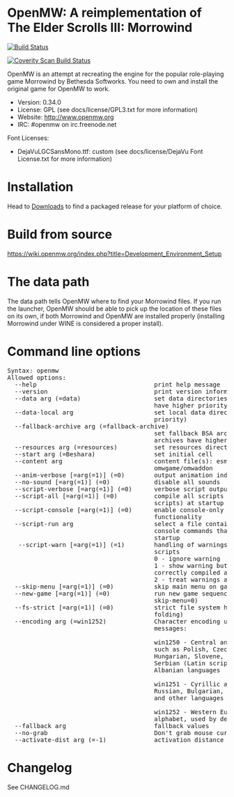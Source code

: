 OpenMW: A reimplementation of The Elder Scrolls III: Morrowind
==============================================================

[![Build Status](https://travis-ci.org/OpenMW/openmw.svg?branch=coverity_scan)](https://travis-ci.org/OpenMW/openmw)

[![Coverity Scan Build Status](https://scan.coverity.com/projects/3740/badge.svg)](https://scan.coverity.com/projects/3740)

OpenMW is an attempt at recreating the engine for the popular role-playing game
Morrowind by Bethesda Softworks. You need to own and install the original game for OpenMW to work.

* Version: 0.34.0
* License: GPL (see docs/license/GPL3.txt for more information)
* Website: http://www.openmw.org
* IRC: #openmw on irc.freenode.net

Font Licenses:
* DejaVuLGCSansMono.ttf: custom (see docs/license/DejaVu Font License.txt for more information)

Installation
============

Head to [Downloads](http://openmw.org/downloads/) to find a packaged release for your platform of choice.

Build from source
=================

https://wiki.openmw.org/index.php?title=Development_Environment_Setup

The data path
=============

The data path tells OpenMW where to find your Morrowind files. If you run the launcher, OpenMW should be able to pick up the location of these files on its own, if both Morrowind and OpenMW are installed properly (installing Morrowind under WINE is considered a proper install).

Command line options
====================

<pre>
Syntax: openmw <options>
Allowed options:
  --help                                print help message
  --version                             print version information and quit
  --data arg (=data)                    set data directories (later directories
                                        have higher priority)
  --data-local arg                      set local data directory (highest
                                        priority)
  --fallback-archive arg (=fallback-archive)
                                        set fallback BSA archives (later
                                        archives have higher priority)
  --resources arg (=resources)          set resources directory
  --start arg (=Beshara)                set initial cell
  --content arg                         content file(s): esm/esp, or
                                        omwgame/omwaddon
  --anim-verbose [=arg(=1)] (=0)        output animation indices files
  --no-sound [=arg(=1)] (=0)            disable all sounds
  --script-verbose [=arg(=1)] (=0)      verbose script output
  --script-all [=arg(=1)] (=0)          compile all scripts (excluding dialogue
                                        scripts) at startup
  --script-console [=arg(=1)] (=0)      enable console-only script
                                        functionality
  --script-run arg                      select a file containing a list of
                                        console commands that is executed on
                                        startup
   --script-warn [=arg(=1)] (=1)        handling of warnings when compiling
                                        scripts
                                        0 - ignore warning
                                        1 - show warning but consider script as
                                        correctly compiled anyway
                                        2 - treat warnings as errors
  --skip-menu [=arg(=1)] (=0)           skip main menu on game startup
  --new-game [=arg(=1)] (=0)            run new game sequence (ignored if
                                        skip-menu=0)
  --fs-strict [=arg(=1)] (=0)           strict file system handling (no case
                                        folding)
  --encoding arg (=win1252)             Character encoding used in OpenMW game
                                        messages:

                                        win1250 - Central and Eastern European
                                        such as Polish, Czech, Slovak,
                                        Hungarian, Slovene, Bosnian, Croatian,
                                        Serbian (Latin script), Romanian and
                                        Albanian languages

                                        win1251 - Cyrillic alphabet such as
                                        Russian, Bulgarian, Serbian Cyrillic
                                        and other languages

                                        win1252 - Western European (Latin)
                                        alphabet, used by default
  --fallback arg                        fallback values
  --no-grab                             Don't grab mouse cursor
  --activate-dist arg (=-1)             activation distance override
</pre>

Changelog
=========

See CHANGELOG.md
